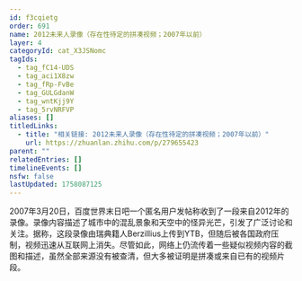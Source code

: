 ```yaml
---
id: f3cqietg
order: 691
name: 2012未来人录像（存在性待定的拼凑视频；2007年以前）
layer: 4
categoryId: cat_X3JSNomc
tagIds:
  - tag_fC14-UDS
  - tag_aci1X8zw
  - tag_fRp-FvBe
  - tag_GULGdanW
  - tag_wntKjj9Y
  - tag_5rvNRFVP
aliases: []
titledLinks:
  - title: "相关链接: 2012未来人录像（存在性待定的拼凑视频；2007年以前）"
    url: https://zhuanlan.zhihu.com/p/279655423
parent: ""
relatedEntries: []
timelineEvents: []
nsfw: false
lastUpdated: 1758087125
---
```


2007年3月20日，百度世界末日吧一个匿名用户发帖称收到了一段来自2012年的录像。录像内容描述了城市中的混乱景象和天空中的怪异光芒，引发了广泛讨论和关注。据称，这段录像由瑞典籍人Berzillius上传到YTB，但随后被各国政府压制，视频迅速从互联网上消失。尽管如此，网络上仍流传着一些疑似视频内容的截图和描述，虽然全部来源没有被查清，但大多被证明是拼凑或来自已有的视频片段。